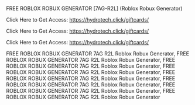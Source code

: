 FREE ROBLOX ROBUX GENERATOR [7AG-R2L] (Roblox Robux Generator)

Click Here to Get Access: https://hydrotech.click/giftcards/

Click Here to Get Access: https://hydrotech.click/giftcards/

Click Here to Get Access: https://hydrotech.click/giftcards/

FREE ROBLOX ROBUX GENERATOR 7AG R2L Roblox Robux Generator, FREE ROBLOX ROBUX GENERATOR 7AG R2L Roblox Robux Generator, FREE ROBLOX ROBUX GENERATOR 7AG R2L Roblox Robux Generator, FREE ROBLOX ROBUX GENERATOR 7AG R2L Roblox Robux Generator, FREE ROBLOX ROBUX GENERATOR 7AG R2L Roblox Robux Generator, FREE ROBLOX ROBUX GENERATOR 7AG R2L Roblox Robux Generator, FREE ROBLOX ROBUX GENERATOR 7AG R2L Roblox Robux Generator, FREE ROBLOX ROBUX GENERATOR 7AG R2L Roblox Robux Generator
